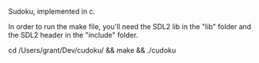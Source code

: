 Sudoku, implemented in c.

In order to run the make file, you'll need the SDL2 lib in the "lib" folder and the SDL2 header in the "include" folder.

cd /Users/grant/Dev/cudoku/ && make && ./cudoku